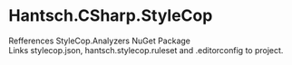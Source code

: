 # Hantsch.CSharp.StyleCop

Refferences StyleCop.Analyzers NuGet Package<br/>
Links stylecop.json, hantsch.stylecop.ruleset and .editorconfig to project.